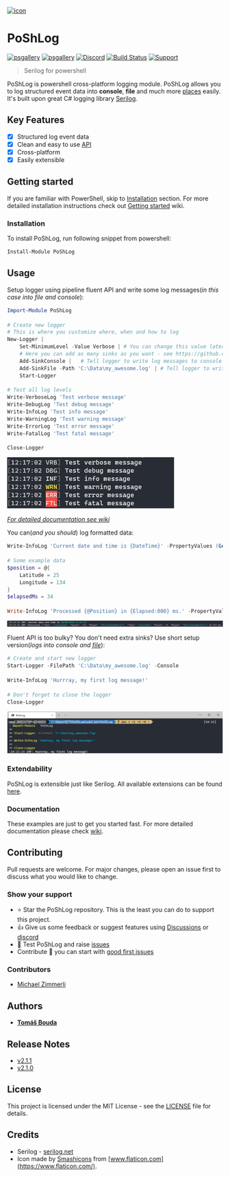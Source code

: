[![icon](https://github.com/PoShLog/PoShLog/blob/master/images/icons/poshlog-icon-64.png?raw=true)](https://github.com/PoShLog/PoShLog)

# PoShLog

[![psgallery](https://img.shields.io/powershellgallery/v/poshlog.svg)](https://www.powershellgallery.com/packages/PoShLog/) [![psgallery](https://img.shields.io/powershellgallery/dt/poshlog.svg)](https://www.powershellgallery.com/packages/PoShLog/) [![Discord](https://img.shields.io/discord/693754316305072199?color=orange&label=discord)](https://discord.gg/FVdVxuw) [![Build Status](https://tomlabscloud.visualstudio.com/PoShLog/_apis/build/status/PoShLog.PoShLog%20-%20BuildOnly?branchName=master)](https://tomlabscloud.visualstudio.com/PoShLog/_build/latest?definitionId=17&branchName=master) [![Support](https://img.shields.io/badge/%24-Support-blueviolet)](https://www.paypal.com/cgi-bin/webscr?cmd=_s-xclick&hosted_button_id=GRARVRTVNEUHS)

>Serilog for powershell

PoShLog is powershell cross-platform logging module. PoShLog allows you to log structured event data into **console**, **file** and much more [places](https://github.com/PoShLog/PoShLog/wiki/Sinks) easily.
It's built upon great C# logging library [Serilog](https://serilog.net/).

## Key Features

* [x] Structured log event data
* [x] Clean and easy to use [API](https://github.com/PoShLog/PoShLog/wiki/Cmdlets)
* [x] Cross-platform
* [x] Easily extensible

## Getting started

If you are familiar with PowerShell, skip to [Installation](#installation) section. For more detailed installation instructions check out [Getting started](https://github.com/PoShLog/PoShLog/wiki/Getting-started) wiki.

### Installation

To install PoShLog, run following snippet from powershell:

```ps1
Install-Module PoShLog
```

## Usage

Setup logger using pipeline fluent API and write some log messages(*in this case into file and console*):

```ps1
Import-Module PoShLog

# Create new logger
# This is where you customize where, when and how to log
New-Logger |
    Set-MinimumLevel -Value Verbose | # You can change this value later to filter log messages
    # Here you can add as many sinks as you want - see https://github.com/PoShLog/PoShLog/wiki/Sinks for all available sinks
    Add-SinkConsole |   # Tell logger to write log messages to console
    Add-SinkFile -Path 'C:\Data\my_awesome.log' | # Tell logger to write log messages into file
    Start-Logger

# Test all log levels
Write-VerboseLog 'Test verbose message'
Write-DebugLog 'Test debug message'
Write-InfoLog 'Test info message'
Write-WarningLog 'Test warning message'
Write-ErrorLog 'Test error message'
Write-FatalLog 'Test fatal message'

Close-Logger
```

![poshlog_example_fullversion](images/poshlog_example_fullversion.png)

[*For detailed documentation see wiki*](https://github.com/PoShLog/PoShLog/wiki)

You can(*and you should*) log formatted data:

```ps1
Write-InfoLog 'Current date and time is {DateTime}' -PropertyValues (Get-Date)

# Some example data
$position = @{
    Latitude = 25
    Longitude = 134
}
$elapsedMs = 34

Write-InfoLog 'Processed {@Position} in {Elapsed:000} ms.' -PropertyValues $position, $elapsedMs
```

![poshlog_example_simplest_console](images/poshlog_example_structured_data.png)

Fluent API is too bulky? You don't need extra sinks? Use short setup version(*logs into console and [file](poshlog_example_simplest_file.png)*):

```ps1
# Create and start new logger
Start-Logger -FilePath 'C:\Data\my_awesome.log' -Console

Write-InfoLog 'Hurrray, my first log message!'

# Don't forget to close the logger
Close-Logger
```

![poshlog_example_simplest_console](images/poshlog_example_simplest_console.png)

### Extendability

PoShLog is extensible just like Serilog. All available extensions can be found [here](https://github.com/PoShLog/PoShLog/wiki/Extension-modules).

### Documentation

These examples are just to get you started fast. For more detailed documentation please check [wiki](https://github.com/PoShLog/PoShLog/wiki).

## Contributing

Pull requests are welcome. For major changes, please open an issue first to discuss what you would like to change.

### Show your support

* :star: Star the PoShLog repository. This is the least you can do to support this project.
* :thumbsup: Give us some feedback or suggest features using [Discussions](https://github.com/PoShLog/PoShLog/discussions) or [discord](https://discord.gg/FVdVxuw)
* :mag_right: Test PoShLog and raise [issues](https://github.com/PoShLog/PoShLog/issues)
* Contribute :rocket: you can start with [good first issues](https://github.com/PoShLog/PoShLog/issues?q=is%3Aissue+is%3Aopen+label%3A%22good+first+issue%22)

### Contributors

* [Michael Zimmerli](https://github.com/gitbute)

## Authors

* [**Tomáš Bouda**](http://tomasbouda.cz)

## Release Notes

* [v2.1.1](releaseNotes/v2.1.1.md)
* [v2.1.0](releaseNotes/v2.1.0.md)

## License

This project is licensed under the MIT License - see the [LICENSE](LICENSE) file for details.

## Credits

* Serilog - [serilog.net](https://serilog.net/)
* Icon made by [Smashicons](https://smashicons.com/) from [www.flaticon.com](https://www.flaticon.com/).
